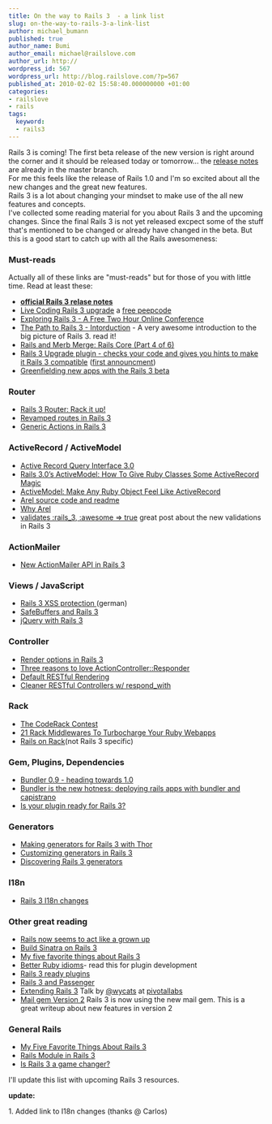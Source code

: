 ```yaml
---
title: On the way to Rails 3  - a link list
slug: on-the-way-to-rails-3-a-link-list
author: michael_bumann
published: true
author_name: Bumi
author_email: michael@railslove.com
author_url: http://
wordpress_id: 567
wordpress_url: http://blog.railslove.com/?p=567
published_at: 2010-02-02 15:58:40.000000000 +01:00
categories:
- railslove
- rails
tags:
  keyword:
  - rails3
---
```

Rails 3 is coming! The first beta release of the new version is right around the corner and it should be released today or tomorrow... the <a href="http://github.com/rails/rails/commit/428bdb50631ba03847367a15fedb2289269cd789">release notes</a> are already in the master branch.<br />
For me this feels like the release of Rails 1.0 and I'm so excited about all the new changes and the great new features. <br />
Rails 3 is a lot about changing your mindset to make use of the all new features and concepts. <br/>
I've collected some reading material for you about Rails 3 and the upcoming changes. Since the final Rails 3 is not yet released excpect some of the stuff that's mentioned to be changed or already have changed in the beta. But this is a good start to catch up with all the Rails awesomeness:

<h3>Must-reads</h3>
Actually all of these links are "must-reads" but for those of you with little time. Read at least these:

<ul>
<li><strong><a href="http://guides.rails.info/3_0_release_notes.html">official Rails 3 relase notes</a></strong> </li>
<li><a href="http://blog.peepcode.com/tutorials/2010/live-coding-rails-3-upgrade">Live Coding Rails 3 upgrade</a> a <a href="http://peepcode.com">free peepcode</a></li>
<li><a href="http://en.oreilly.com/railswinter10">Exploring Rails 3 -  A Free Two Hour Online Conference</a></li>
<li><a href="http://omgbloglol.com/post/344792822/the-path-to-rails-3-introduction">The Path to Rails 3 - Intorduction</a> - A very awesome introduction to the big picture of Rails 3. read it!</li>
<li><a href="http://www.engineyard.com/blog/2010/rails-and-merb-merge-rails-core-part-4-of-6/">Rails and Merb Merge: Rails Core (Part 4 of 6)</a></li>
<li><a href="http://omgbloglol.com/post/364624593/rails-upgrade-is-now-an-official-plugin">Rails 3 Upgrade plugin - checks your code and gives you hints to make it Rails 3 compatible</a> (<a href="http://omgbloglol.com/post/359147788/rails-upgrade-automating-a-portion-of-the-rails-3">first announcment</a>)</li>
<li><a href="http://omgbloglol.com/post/371893012/the-path-to-rails-3-greenfielding-new-apps-with-the">Greenfielding new apps with the Rails 3 beta</a></li>

</ul>

<h3>Router</h3>
<ul>
<li><a href="http://yehudakatz.com/2009/12/26/the-rails-3-router-rack-it-up/">Rails 3 Router: Rack it up!</a></li>
<li><a href="http://rizwanreza.com/2009/12/20/revamped-routes-in-rails-3">Revamped routes in Rails 3</a></li>
<li><a href="http://yehudakatz.com/2009/12/20/generic-actions-in-rails-3/">Generic Actions in Rails 3</a></li>


</ul>


<h3>ActiveRecord / ActiveModel</h3>

<ul>
<li><a href="http://m.onkey.org/2010/1/22/active-record-query-interface">Active Record Query Interface 3.0</a></li>
<li><a href="http://www.rubyinside.com/rails-3-0s-activemodel-how-to-give-ruby-classes-some-activerecord-magic-2937.html">Rails 3.0’s ActiveModel: How To Give Ruby Classes Some ActiveRecord Magic</a></li>
<li><a href="http://yehudakatz.com/2010/01/10/activemodel-make-any-ruby-object-feel-like-activerecord/">ActiveModel: Make Any Ruby Object Feel Like ActiveRecord</a></li>
<li><a href="http://github.com/rails/arel">Arel source code and readme</a></li>
<li><a href="http://magicscalingsprinkles.wordpress.com/2010/01/28/why-i-wrote-arel/">Why Arel</a></li>
<li><a href="http://lindsaar.net/2010/1/31/validates_rails_3_awesome_is_true">validates :rails_3, :awesome => true</a> great post about the new validations in Rails 3</li>

</ul>

<h3>ActionMailer</h3>
<ul>
<li><a href="http://lindsaar.net/2010/1/26/new-actionmailer-api-in-rails-3">New ActionMailer API in Rails 3</a></li>
</ul>




<h3>Views / JavaScript</h3>

<ul>
<li><a href="http://rvdh.de/blog/2009/12/14/rails-3-xss-protection-in-erb/">Rails 3 XSS protection </a>(german)</li>
<li><a href="http://yehudakatz.com/2010/02/01/safebuffers-and-rails-3-0/">SafeBuffers and Rails 3</a></li>
<li><a href="http://joshhuckabee.com/jquery-rails-3">jQuery with Rails 3</a></li>

</ul>


<h3>Controller</h3>

<ul>
<li><a href="http://www.engineyard.com/blog/2010/render-options-in-rails-3/">Render options in Rails 3</a></li>
<li><a href="http://weblog.rubyonrails.org/2009/8/31/three-reasons-love-responder">Three reasons to love ActionController::Responder</a></li>
<li><a href="http://ryandaigle.com/articles/2009/8/10/what-s-new-in-edge-rails-default-restful-rendering">Default RESTful Rendering</a></li>
<li><a href="http://ryandaigle.com/articles/2009/8/6/what-s-new-in-edge-rails-cleaner-restful-controllers-w-respond_with">Cleaner RESTful Controllers w/ respond_with</a></li>
</ul>


<h3>Rack</h3>

<ul>
<li><a href="http://coderack.org/">The CodeRack Contest</a></li>
<li><a href="http://www.rubyinside.com/21-rack-middlewares-2649.html">21 Rack Middlewares To Turbocharge Your Ruby Webapps</a></li>
<li><a href="http://guides.rubyonrails.org/rails_on_rack.html">Rails on Rack</a>(not Rails 3 specific)</li>
</ul>


<h3>Gem, Plugins, Dependencies</h3>

<ul>
<li><a href="http://yehudakatz.com/2010/02/01/bundler-0-9-heading-toward-1-0/">Bundler 0.9 - heading towards 1.0</a></li>
<li><a href="http://alexjsharp.com/2009/12/23/bundler-is-the-new-hotness-deploying-rails-apps-with-bundler-and-capistrano">Bundler is the new hotness: deploying rails apps with bundler and capistrano</a></li>
<li><a href="http://railsplugins.org/">Is your plugin ready for Rails 3?</a></li>

</ul>



<h3>Generators</h3>
<ul>
<li><a href="http://caffeinedd.com/guides/331-making-generators-for-rails-3-with-thor">Making generators for Rails 3 with Thor</a></li>
<li><a href="http://paulbarry.com/articles/2010/01/13/customizing-generators-in-rails-3">Customizing generators in Rails 3</a></li>
<li><a href="http://blog.plataformatec.com.br/2010/01/discovering-rails-3-generators/">Discovering Rails 3 generators</a></li>
</ul>

<h3>I18n</h3>
<ul>
<li><a href="http://blog.plataformatec.com.br/2010/02/rails-3-i18n-changes/"> Rails 3 I18n changes</a></li>
</ul>

<h3>Other great reading</h3>
<ul>
<li><a href="http://github.com/rails/rails/commit/2ebea1c02d10e0fea26bd98d297a8f4d41dc1aff">Rails now seems to act like a grown up</a></li>
<li><a href="http://yehudakatz.com/2009/08/26/how-to-build-sinatra-on-rails-3/">Build Sinatra on Rails 3</a></li>
<li><a href="http://www.engineyard.com/blog/2009/my-five-favorite-things-about-rails-3/">My five favorite things about Rails 3</a></li>
<li><a href="http://yehudakatz.com/2009/11/12/better-ruby-idioms/">Better Ruby idioms</a>- read this for plugin development</li>
<li><a href="http://wiki.rubyonrails.org/rails/version3/plugins_and_gems">Rails 3 ready plugins</a></li>
<li><a href="http://cakebaker.42dh.com/2010/01/17/rails-3-and-passenger/">Rails 3 and Passenger</a></li>
<li><a href="http://assets.pivotallabs.com/talks/09-02-2009_Extending-Rails3_Yehuda-Katz.mp4">Extending Rails 3</a> Talk by <a href="http://twitter.com/wycats">@wycats</a> at <a href="http://pivotallabs.com">pivotallabs</a></li>

<li><a href="http://lindsaar.net/2010/1/23/mail-gem-version-2-released">Mail gem Version 2</a> Rails 3 is now using the new mail gem. This is a great writeup about new features in version 2</li>

</ul>

<h3>General Rails</h3>
<ul>
<li><a href="http://www.engineyard.com/blog/2009/my-five-favorite-things-about-rails-3/">My Five Favorite Things About Rails 3</a></li>
<li><a href="http://litanyagainstfear.com/blog/2010/02/03/the-rails-module/">Rails Module in Rails 3</a></li>
<li><a href="http://lindsaar.net/2010/2/4/is_rails_3_a_game_changer">Is Rails 3 a game changer?</a></li>
</ul>

<p>
I'll update this list with upcoming Rails 3 resources.
</p> 

<strong>update:</strong>
<p>
1. Added link to I18n changes (thanks @ Carlos)
</p>
